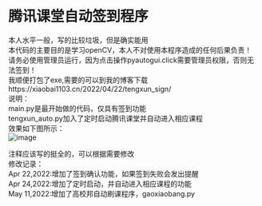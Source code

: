 # 腾讯课堂自动签到程序
本人水平一般，写的比较垃圾，但是确实能用<br>
本代码的主要目的是学习openCV，本人不对使用本程序造成的任何后果负责！<br>
请务必使用管理员运行，因为点击操作pyautogui.click需要管理员权限，否则无法签到！<br>
我顺便打包了exe,需要的可以到我的博客下载https://xiaobai1103.cn/2022/04/22/tengxun_sign/<br>
说明：<br>
main.py是最开始做的代码，仅具有签到功能<br>
tengxun_auto.py加入了定时启动腾讯课堂并自动进入相应课程<br>
效果如下图所示：<br>
![image](https://user-images.githubusercontent.com/103569755/164979182-0f7fea13-788f-49ee-b145-843b2a559320.png)

注释应该写的挺全的，可以根据需要修改<br>
修改记录：<br>
  Apr 22,2022:增加了签到确认功能，如果签到失败会发出提醒<br>
  Apr 24,2022:增加了定时启动，并自动进入相应课程的功能<br>
  May 11,2022:增加了高校邦自动刷课程序，gaoxiaobang.py
